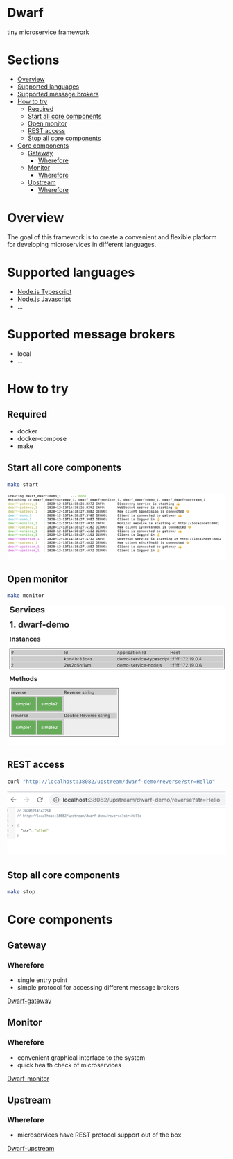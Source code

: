 Dwarf
========
tiny microservice framework

# Sections

* [Overview](#overview)
* [Supported languages](#supported-languages)
* [Supported message brokers](#supported-message-brokers)
* [How to try](#how-to-try)
  * [Required](#required)
  * [Start all core components](#start-all-core-components)
  * [Open monitor](#open-monitor)
  * [REST access](#rest-access)
  * [Stop all core components](#stop-all-core-components)
* [Core components](#core-components)
  * [Gateway](#gateway)
    * [Wherefore](#wherefore)
  * [Monitor](#monitor)
    * [Wherefore](#wherefore-1)
  * [Upstream](#upstream)
    * [Wherefore](#wherefore-2)

# Overview

The goal of this framework is to create a convenient and flexible platform for developing microservices in different languages.

# Supported languages

  - [Node.js Typescript](dwarf-demo-typescript/readme.md)
  - [Node.js Javascript](dwarf-demo-nodejs/readme.md)
  - ...

# Supported message brokers

  - local
  - ...

# How to try

## Required

 - docker
 - docker-compose
 - make

## Start all core components

```sh
make start
```
  
![Dwarf start](/_resource/dwarf-start.png)

## Open monitor

```sh
make monitor
```

![Dwarf monitor](/_resource/dwarf-monitor.png)

## REST access

```sh
curl "http://localhost:38082/upstream/dwarf-demo/reverse?str=Hello"
```

![Dwarf upstream](/_resource/dwarf-upstream.png)

## Stop all core components

```sh
make stop
```

# Core components

## Gateway

### Wherefore

  * single entry point
  * simple protocol for accessing different message brokers

[Dwarf-gateway](dwarf-gateway/readme.md)

## Monitor

### Wherefore

  * сonvenient graphical interface to the system
  * quick health check of microservices

[Dwarf-monitor](dwarf-monitor/readme.md)

## Upstream

### Wherefore

  * microservices have REST protocol support out of the box

[Dwarf-upstream](dwarf-upstream/readme.md)